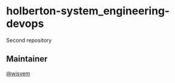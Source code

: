 # holberton-system_engineering-devops
Second repository 
## Maintainer
[@wisvem](https://github.com/wisvem)
